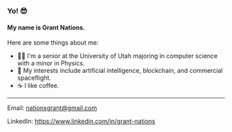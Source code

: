 ### Yo! 😎

#### My name is Grant Nations.

Here are some things about me:

- 👨‍🎓 I'm a senior at the University of Utah majoring in computer science with a minor in Physics.
- 🚀 My interests include artificial intelligence, blockchain, and commercial spaceflight.
- ☕ I like coffee.


---


Email: <nationsgrant@gmail.com>

LinkedIn: https://www.linkedin.com/in/grant-nations
